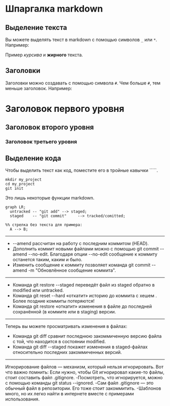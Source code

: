 # Шпаргалка markdown

## Выделение текста

Вы можете выделять текст в markdown с помощью символов `_` или `*`. Например:

Пример _курсива_ и **жирного** текста.

## Заголовки

Заголовки можно создавать с помощью символа `#`. Чем больше `#`, тем меньше заголовок. Например:

# Заголовок первого уровня
## Заголовок второго уровня
### Заголовок третьего уровня

## Выделение кода

Чтобы выделить текст как код, поместите его в тройные кавычки `````. 

```
mkdir my_project
cd my_project
git init
```
Это лишь некоторые функции markdown.

```mermaid
graph LR;
  untracked -- "git add" --> staged;
  staged    -- "git commit"     --> tracked/comitted;

%% стрелка без текста для примера: 
  A --> B;
``` 
---
- --amend рассчитан на работу с последним коммитом (HEAD).
- Дополнить коммит новыми файлами можно с помощью git commit --amend --no-edit. Благодаря опции --no-edit сообщение к коммиту останется таким, каким и было.
- Изменить сообщение к коммиту позволяет команда git commit --amend -m "Обновлённое сообщение коммита".
---
- Команда git restore --staged <file> переведёт файл из staged обратно в modified или untracked.
- Команда git reset --hard <commit hash> «откатит» историю до коммита с хешем <hash>. Более поздние коммиты потеряются!
- Команда git restore <file> «откатит» изменения в файле до последней сохранённой (в коммите или в staging) версии.
---
Теперь вы можете просматривать изменения в файлах:
- Команда git diff сравнит последнюю закоммиченную версию файла с той, что находится в состоянии modified.
- Команда git diff --staged покажет изменения в staged-файлах относительно последних закоммиченных версий.
---
Игнорирование файлов — механизм, который нельзя игнорировать. Вот что важно помнить:
Если нужно, чтобы Git игнорировал какие-то файлы, стоит составить файл .gitignore.
-Посмотреть, что игнорируется, можно с помощью команды git status --ignored.
-Сам файл .gitignore — это обычный файл в репозитории. Его тоже стоит закоммитить.
-Шаблонов много, но их легко найти в интернете вместе с примерами использования.